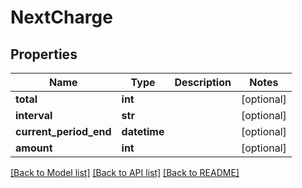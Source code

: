 # NextCharge

## Properties
Name | Type | Description | Notes
------------ | ------------- | ------------- | -------------
**total** | **int** |  | [optional] 
**interval** | **str** |  | [optional] 
**current_period_end** | **datetime** |  | [optional] 
**amount** | **int** |  | [optional] 

[[Back to Model list]](../README.md#documentation-for-models) [[Back to API list]](../README.md#documentation-for-api-endpoints) [[Back to README]](../README.md)



